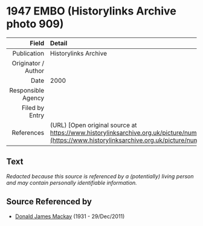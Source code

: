 ﻿---
layout: page
permalink: /sources/s5024224
---

# 1947 EMBO (Historylinks Archive photo 909)

Field | Detail
---:|:---
Publication | Historylinks Archive
Originator / Author | 
Date | 2000
Responsible Agency | 
Filed by Entry | 
References | (URL) [Open original source at https://www.historylinksarchive.org.uk/picture/number909/](https://www.historylinksarchive.org.uk/picture/number909/)

## Text

_Redacted because this source is referenced by a (potentially) living person and may contain personally identifiable information._

## Source Referenced by

* [Donald James Mackay](../people/@43065376@-donald-james-mackay-b1931-d2011-12-29.md) (1931 - 29/Dec/2011)
